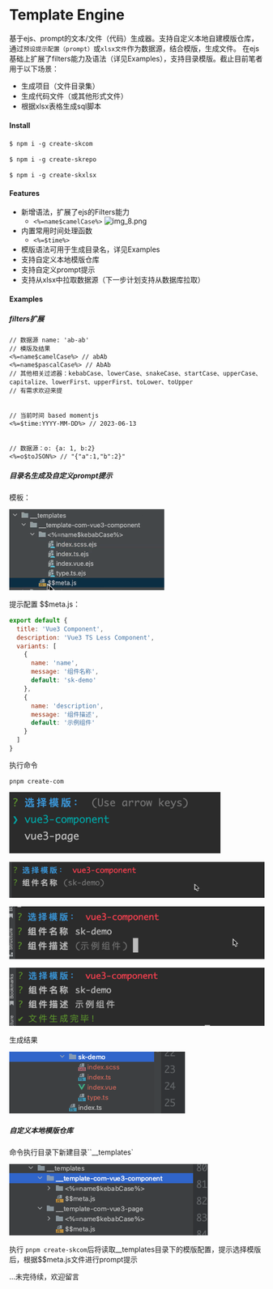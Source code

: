 # Template Engine
基于ejs、prompt的文本/文件（代码）生成器。支持自定义本地自建模版仓库，通过`预设提示配置（prompt）`或`xlsx文件`作为数据源，结合模版，生成文件。
在ejs基础上扩展了filters能力及语法（详见Examples），支持目录模版。截止目前笔者用于以下场景：
- 生成项目（文件目录集）
- 生成代码文件（或其他形式文件）
- 根据xlsx表格生成sql脚本

#### Install

```$ npm i -g create-skcom```

```$ npm i -g create-skrepo```

```$ npm i -g create-skxlsx```

#### Features

- 新增语法，扩展了ejs的Filters能力
  - ```<%=name$camelCase%>```
![img_8.png](img_8.png)
- 内置常用时间处理函数
  - ```<%=$time%>```
- 模版语法可用于生成目录名，详见Examples
- 支持自定义本地模版仓库
- 支持自定义prompt提示
- 支持从xlsx中拉取数据源（下一步计划支持从数据库拉取）

#### Examples

##### filters扩展
```ejs
// 数据源 name: 'ab-ab'
// 模版及结果
<%=name$camelCase%> // abAb
<%=name$pascalCase%> // AbAb
// 其他相关过滤器：kebabCase、lowerCase、snakeCase、startCase、upperCase、capitalize、lowerFirst、upperFirst、toLower、toUpper
// 有需求欢迎来提


// 当前时间 based momentjs
<%=$time:YYYY-MM-DD%> // 2023-06-13


// 数据源：o: {a: 1, b:2}
<%=o$toJSON%> // "{"a":1,"b":2}"
```

##### 目录名生成及自定义prompt提示

模板：

![img_1.png](img_1.png)

提示配置 $$meta.js：

```js
export default {
  title: 'Vue3 Component',
  description: 'Vue3 TS Less Component',
  variants: [
    {
      name: 'name',
      message: '组件名称',
      default: 'sk-demo'
    },
    {
      name: 'description',
      message: '组件描述',
      default: '示例组件'
    }
  ]
}
```
执行命令
```shell
pnpm create-com
```
![img_2.png](img_2.png)

![img_3.png](img_3.png)

![img_4.png](img_4.png)

![img_5.png](img_5.png)

生成结果

![img_6.png](img_6.png)



##### 自定义本地模版仓库

命令执行目录下新建目录``__templates`

![img_7.png](img_7.png)

执行 ```pnpm create-skcom```后将读取__templates目录下的模版配置，提示选择模版后，根据$$meta.js文件进行prompt提示


...未完待续，欢迎留言







